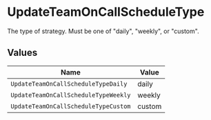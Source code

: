 # UpdateTeamOnCallScheduleType

The type of strategy. Must be one of "daily", "weekly", or "custom".


## Values

| Name                                 | Value                                |
| ------------------------------------ | ------------------------------------ |
| `UpdateTeamOnCallScheduleTypeDaily`  | daily                                |
| `UpdateTeamOnCallScheduleTypeWeekly` | weekly                               |
| `UpdateTeamOnCallScheduleTypeCustom` | custom                               |